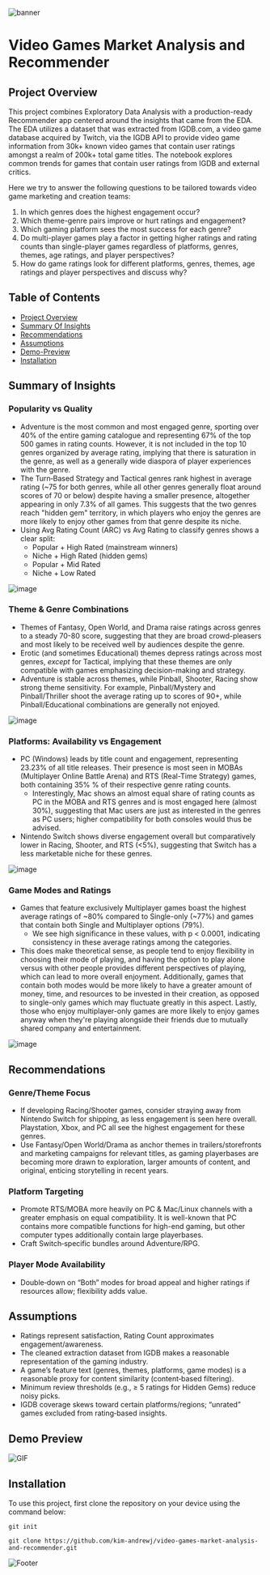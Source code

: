![banner](images-for-readme/videogames_banner.jpg)

# Video Games Market Analysis and Recommender

## Project Overview
This project combines Exploratory Data Analysis with a production-ready Recommender app centered around the insights that came from the EDA. The EDA utilizes a dataset that was extracted from IGDB.com, a video game database acquired by Twitch, via the IGDB API to provide video game information from 30k+ known video games that contain user ratings amongst a realm of 200k+ total game titles. The notebook explores common trends for games that contain user ratings from IGDB and external critics. 

Here we try to answer the following questions to be tailored towards video game marketing and creation teams: 
1. In which genres does the highest engagement occur?
2. Which theme-genre pairs improve or hurt ratings and engagement?
3. Which gaming platform sees the most success for each genre?
4. Do multi-player games play a factor in getting higher ratings and rating counts than single-player games regardless of platforms, genres, themes, age ratings, and player perspectives?
5. How do game ratings look for different platforms, genres, themes, age ratings and player perspectives and discuss why?

## Table of Contents
- [Project Overview](#project-overview)
- [Summary Of Insights](#summary-of-insights)
- [Recommendations](#recommendations)
- [Assumptions](#assumptions)
- [Demo-Preview](#demo-preview)
- [Installation](#installation)

## Summary of Insights

### Popularity vs Quality
- Adventure is the most common and most engaged genre, sporting over 40% of the entire gaming catalogue and representing 67% of the top 500 games in rating counts. However, it is not included in the top 10 genres organized by average rating, implying that there is saturation in the genre, as well as a generally wide diaspora of player experiences with the genre.
- The Turn‑Based Strategy and Tactical genres rank highest in average rating (~75 for both genres, while all other genres generally float around scores of 70 or below) despite having a smaller presence, altogether appearing in only 7.3% of all games. This suggests that the two genres reach "hidden gem" territory, in which players who enjoy the genres are more likely to enjoy other games from that genre despite its niche.
- Using Avg Rating Count (ARC) vs Avg Rating to classify genres shows a clear split:
  - Popular + High Rated (mainstream winners)
  - Niche + High Rated (hidden gems)
  - Popular + Mid Rated
  - Niche + Low Rated
 
![image](images-for-readme/genre_landscape.png)

### Theme & Genre Combinations 
- Themes of Fantasy, Open World, and Drama raise ratings across genres to a steady 70-80 score, suggesting that they are broad crowd-pleasers and most likely to be received well by audiences despite the genre.
- Erotic (and sometimes Educational) themes depress ratings across most genres, *except* for Tactical, implying that these themes are only compatible with games emphasizing decision-making and strategy.
- Adventure is stable across themes, while Pinball, Shooter, Racing show strong theme sensitivity. For example, Pinball/Mystery and Pinball/Thriller shoot the average rating up to scores of 90+, while Pinball/Educational combinations are generally not enjoyed.

![image](images-for-readme/genretheme_heatmap.png)


### Platforms: Availability vs Engagement
- PC (Windows) leads by title count and engagement, representing 23.23% of all title releases. Their presence is most seen in MOBAs (Multiplayer Online Battle Arena) and RTS (Real-Time Strategy) games, both containing 35% % of their respective genre rating counts.
  - Interestingly, Mac shows an almost equal share of rating counts as PC in the MOBA and RTS genres and is most engaged here (almost 30%), suggesting that Mac users are just as interested in the genres as PC users; higher compatibility for both consoles would thus be advised.
- Nintendo Switch shows diverse engagement overall but comparatively lower in Racing, Shooter, and RTS (<5%), suggesting that Switch has a less marketable niche for these genres.

![image](images-for-readme/platformshare.png)

### Game Modes and Ratings
- Games that feature exclusively Multiplayer games boast the highest average ratings of ~80% compared to Single-only (~77%) and games that contain both Single and Multiplayer options (79%).
  - We see high significance in these values, with p < 0.0001, indicating consistency in these average ratings among the categories.
- This does make theoretical sense, as people tend to enjoy flexibility in choosing their mode of playing, and having the option to play alone versus with other people provides different perspectives of playing, which can lead to more overall enjoyment. Additionally, games that contain both modes would be more likely to have a greater amount of money, time, and resources to be invested in their creation, as opposed to single-only games which may fluctuate greatly in this aspect. Lastly, those who enjoy multiplayer-only games are more likely to enjoy games anyway when they're playing alongside their friends due to mutually shared company and entertainment.

![image](images-for-readme/modetype.png)

## Recommendations

### Genre/Theme Focus
- If developing Racing/Shooter games, consider straying away from Nintendo Switch for shipping, as less engagement is seen here overall. Playstation, Xbox, and PC all see the highest engagement for these genres.
- Use Fantasy/Open World/Drama as anchor themes in trailers/storefronts and marketing campaigns for relevant titles, as gaming playerbases are becoming more drawn to exploration, larger amounts of content, and original, enticing storytelling in recent years. 

### Platform Targeting
- Promote RTS/MOBA more heavily on PC & Mac/Linux channels with a greater emphasis on equal compatibility. It is well-known that PC contains more compatible functions for high-end gaming, but other computer types additionally contain large playerbases. 
- Craft Switch‑specific bundles around Adventure/RPG.

### Player Mode Availability 
- Double‑down on “Both” modes for broad appeal and higher ratings if resources allow; flexibility adds value.


## Assumptions 
- Ratings represent satisfaction, Rating Count approximates engagement/awareness.
- The cleaned extraction dataset from IGDB makes a reasonable representation of the gaming industry. 
- A game’s feature text (genres, themes, platforms, game modes) is a reasonable proxy for content similarity (content‑based filtering).
- Minimum review thresholds (e.g., ≥ 5 ratings for Hidden Gems) reduce noisy picks.
- IGDB coverage skews toward certain platforms/regions; “unrated” games excluded from rating‑based insights.

## Demo Preview
![GIF](images-for-readme/demo.gif)

## Installation
To use this project, first clone the repository on your device using the command below: 

```git init```

```git clone https://github.com/kim-andrewj/video-games-market-analysis-and-recommender.git```


![Footer](images-for-readme/gaming_footer.jpg)
